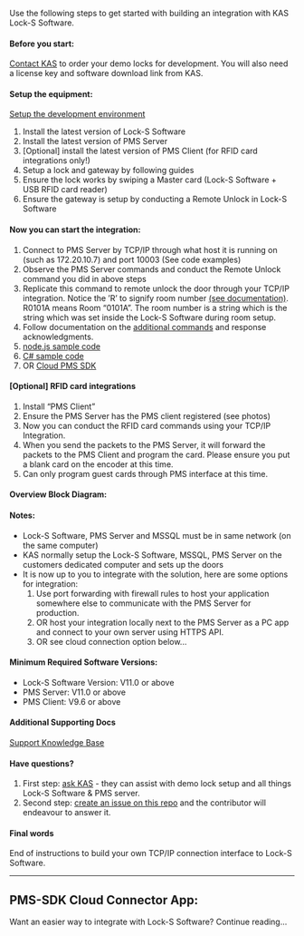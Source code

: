 Use the following steps to get started with building an integration with KAS Lock-S Software.

#### Before you start:

[Contact KAS](https://www.kas.com.au) to order your demo locks for development. You will also need a license key and software download link from KAS.


#### Setup the equipment:

[Setup the development environment](/INTEGRATION-PACK/Docs/Development-environment-setup.docx)

1. Install the latest version of Lock-S Software
2. Install the latest version of PMS Server
3. [Optional] install the latest version of PMS Client (for RFID card integrations only!)
4. Setup a lock and gateway by following guides
5. Ensure the lock works by swiping a Master card (Lock-S Software + USB RFID card reader)
6. Ensure the gateway is setup by conducting a Remote Unlock in Lock-S Software

#### Now you can start the integration:

1. Connect to PMS Server by TCP/IP through what host it is running on (such as 172.20.10.7) and port 10003 (See code examples)
2. Observe the PMS Server commands and conduct the Remote Unlock command you did in above steps
3. Replicate this command to remote unlock the door through your TCP/IP integration. Notice the ’R’ to signify room number [(see documentation)](/INTEGRATION-PACK/Docs). R0101A means Room “0101A”. The room number is a string which is the string which was set inside the Lock-S Software during room setup.
4. Follow documentation on the [additional commands](/INTEGRATION-PACK/Docs) and response acknowledgments.
5. [node.js sample code](/Nodejs)
6. [C# sample code](/ConsoleApp3)
7. OR [Cloud PMS SDK](#pms-sdk)

#### [Optional] RFID card integrations

1. Install “PMS Client”
2. Ensure the PMS Server has the PMS client registered (see photos)
3. Now you can conduct the RFID card commands using your TCP/IP Integration.
4. When you send the packets to the PMS Server, it will forward the packets to the PMS Client and program the card. Please ensure you put a blank card on the encoder at this time.
5. Can only program guest cards through PMS interface at this time.

#### Overview Block Diagram:




#### Notes:
- Lock-S Software, PMS Server and MSSQL must be in same network (on the same computer)
- KAS normally setup the Lock-S Software, MSSQL, PMS Server on the customers dedicated computer and sets up the doors
- It is now up to you to integrate with the solution, here are some options for integration:
  1. Use port forwarding with firewall rules to host your application somewhere else to communicate with the PMS Server for production.
  2. OR host your integration locally next to the PMS Server as a PC app and connect to your own server using HTTPS API. 
  3. OR see cloud connection option below...

#### Minimum Required Software Versions:

- Lock-S Software Version:  V11.0 or above
- PMS Server:               V11.0 or above
- PMS Client:               V9.6 or above


#### Additional Supporting Docs

[Support Knowledge Base](support.kas.com.au)


#### Have questions?

1. First step: [ask KAS](support.kas.com.au) - they can assist with demo lock setup and all things Lock-S Software & PMS server.
2. Second step: [create an issue on this repo](https://github.com/joshuaheslin/kas-lock-s-integration-sdk/issues) and the contributor will endeavour to answer it.


#### Final words

End of instructions to build your own TCP/IP connection interface to Lock-S Software.

<hr>

## <a name="pms-sdk"></a> PMS-SDK Cloud Connector App:

Want an easier way to integrate with Lock-S Software? Continue reading...